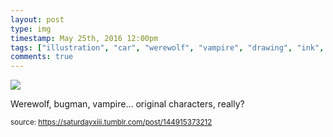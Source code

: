 ```yaml
---
layout: post
type: img
timestamp: May 25th, 2016 12:00pm
tags: ["illustration", "car", "werewolf", "vampire", "drawing", "ink", "art"]
comments: true
---
```

<img src="https://saturdayxiii.github.io/media/144915373212.jpg"/>

Werewolf, bugman, vampire&hellip; original characters, really?
 
  
<small>source: https://saturdayxiii.tumblr.com/post/144915373212</small>